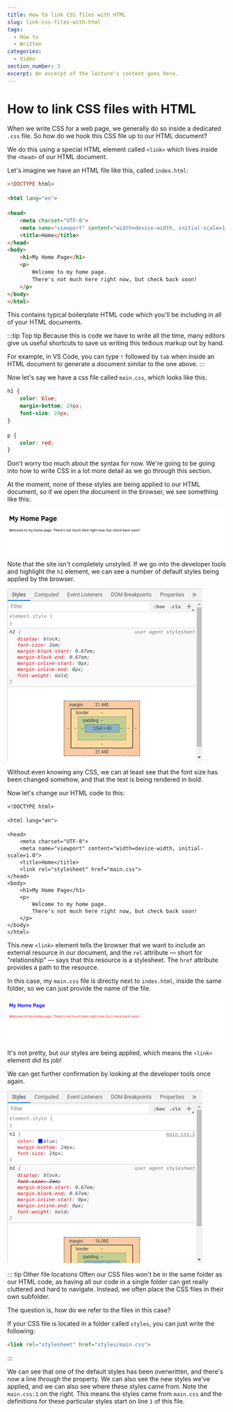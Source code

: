 ```yaml
---
title: How to link CSS files with HTML
slug: link-css-files-with-html
tags:
  - How to
  - Written
categories:
  - Video
section_number: 3
excerpt: An excerpt of the lecture's content goes here.
---
```


# How to link CSS files with HTML

When we write CSS for a web page, we generally do so inside a dedicated `.css` file. So how do we hook this CSS file up to our HTML document?

We do this using a special HTML element called `<link>` which lives inside the `<head>` of our HTML document.

Let's imagine we have an HTML file like this, called `index.html`:

```html
<!DOCTYPE html>

<html lang="en">

<head>
    <meta charset="UTF-8">
    <meta name="viewport" content="width=device-width, initial-scale=1.0">
    <title>Home</title>
</head>
<body>
    <h1>My Home Page</h1>
    <p>
        Welcome to my home page.
        There's not much here right now, but check back soon!
    </p>
</body>
</html>
```

This contains typical boilerplate HTML code which you'll be including in all of your HTML documents.

:::tip Top tip
Because this is code we have to write all the time, many editors give us useful shortcuts to save us writing this tedious markup out by hand.

For example, in VS Code, you can type `!` followed by `tab` when inside an HTML document to generate a document similar to the one above.
:::

Now let's say we have a css file called `main.css`, which looks like this:

```css
h1 {
    color: blue;
    margin-bottom: 24px;
    font-size: 24px;
}

p {
    color: red;
}
```

Don't worry too much about the syntax for now. We're going to be going into how to write CSS in a lot more detail as we go through this section.

At the moment, none of these styles are being applied to our HTML document, so if we open the document in the browser, we see something like this:

![Home page with no custom styles applied](./assets/home-no-styles.png)

Note that the site isn't completely unstyled. If we go into the developer tools and highlight the `h1` element, we can see a number of default styles being applied by the browser.

![Default h1 styles](./assets/default-h1-styles.png)

Without even knowing any CSS, we can at least see that the font size has been changed somehow, and that the text is being rendered in bold.

Now let's change our HTML code to this:

```html{9}
<!DOCTYPE html>

<html lang="en">

<head>
    <meta charset="UTF-8">
    <meta name="viewport" content="width=device-width, initial-scale=1.0">
    <title>Home</title>
    <link rel="stylesheet" href="main.css">
</head>
<body>
    <h1>My Home Page</h1>
    <p>
        Welcome to my home page.
        There's not much here right now, but check back soon!
    </p>
</body>
</html>
```

This new `<link>` element tells the browser that we want to include an external resource in our document, and the `rel` attribute &mdash; short for "relationship" &mdash; says that this resource is a stylesheet. The `href` attribute provides a path to the resource.

In this case, my `main.css` file is directly next to `index.html`, inside the same folder, so we can just provide the name of the file.

![Home page with custom styles applied](./assets/home-custom-styles.png)

It's not pretty, but our styles are being applied, which means the `<link>` element did its job!

We can get further confirmation by looking at the developer tools once again.

![Custom h1 styles](./assets/custom-h1-styles.png)

::: tip Other file locations
Often our CSS files won't be in the same folder as our HTML code, as having all our code in a single folder can get really cluttered and hard to navigate. Instead, we often place the CSS files in their own subfolder.

The question is, how do we refer to the files in this case?

If your CSS file is located in a folder called `styles`, you can just write the following:

```html
<link rel="stylesheet" href="styles/main.css">
```
:::

We can see that one of the default styles has been overwritten, and there's now a line through the property. We can also see the new styles we've applied, and we can also see where these styles came from. Note the `main.css:1` on the right. This means the styles came from `main.css` and the definitions for these particular styles start on line `1` of this file.